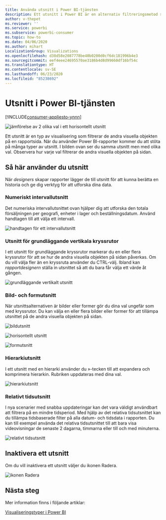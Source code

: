 ```yaml
---
title: Använda utsnitt i Power BI-tjänsten
description: Ett utsnitt i Power BI är en alternativ filtreringsmetod som begränsar den del av datauppsättningen som visas i övriga visualiseringar i en rapport.
author: v-thepet
ms.reviewer: ''
ms.service: powerbi
ms.subservice: powerbi-consumer
ms.topic: how-to
ms.date: 04/06/2020
ms.author: mihart
LocalizationGroup: Visualizations
ms.openlocfilehash: d38d58e2087778be40b0200d0cf6dc181996b4e3
ms.sourcegitcommit: eef4eee24695570ae3186b4d8d99660df16bf54c
ms.translationtype: HT
ms.contentlocale: sv-SE
ms.lasthandoff: 06/23/2020
ms.locfileid: "85238692"
---
```

# <a name="slicers-in-the-power-bi-service"></a>Utsnitt i Power BI-tjänsten

[!INCLUDE[consumer-appliesto-ynnn](../includes/consumer-appliesto-yynn.md)]

![jämförelse av 2 olika val i ett horisontellt utsnitt](media/end-user-slicer/power-bi-slider.png)

Ett utsnitt är en typ av visualisering som filtrerar de andra visuella objekten på en rapportsida. När du använder Power BI-rapporter kommer du att stöta på många typer av utsnitt. I bilden ovan ser du samma utsnitt men med olika val. Observera hur varje val filtrerar de andra visuella objekten på sidan.  


## <a name="how-to-use-slicers"></a>Så här använder du utsnitt
När *designers* skapar rapporter lägger de till utsnitt för att kunna berätta en historia och ge dig verktyg för att utforska dina data.

### <a name="numeric-range-slicer"></a>Numeriskt intervallutsnitt
 Det numeriska intervallutsnittet ovan hjälper dig att utforska den totala försäljningen per geografi, enheter i lager och beställningsdatum. Använd handtagen till att välja ett intervall. 

![handtagen för ett intervallutsnitt](media/end-user-slicer/power-bi-handles.png)

### <a name="basic-vertical-checkbox-slicer"></a>Utsnitt för grundläggande vertikala kryssrutor

I ett utsnitt för grundläggande kryssrutor markerar du en eller flera kryssrutor för att se hur de andra visuella objekten på sidan påverkas. Om du vill välja fler än en kryssruta använder du CTRL-välj. Ibland kan *rapportdesignern* ställa in utsnittet så att du bara får välja ett värde åt gången. 

![grundläggande vertikalt utsnitt](media/end-user-slicer/power-bi-basic.png)

### <a name="image-and-shape-slicers"></a>Bild- och formutsnitt
När utsnittsalternativen är bilder eller former gör du dina val ungefär som med kryssrutor. Du kan välja en eller flera bilder eller former för att tillämpa utsnittet på de andra visuella objekten på sidan. 

![bildutsnitt](media/end-user-slicer/power-bi-image.png)    

![horisontellt utsnitt](media/end-user-slicer/power-bi-horizontal.png)    

![formutsnitt](media/end-user-slicer/power-bi-boxes.png)

### <a name="hierarchy-slicer"></a>Hierarkiutsnitt

I ett utsnitt med en hierarki använder du »-tecken till att expandera och komprimera hierarkin. Rubriken uppdateras med dina val.

![hierarkiutsnitt](media/end-user-slicer/power-bi-hierarchy.png)

### <a name="relative-time-slicer"></a>Relativt tidsutsnitt
I nya scenarier med snabba uppdateringar kan det vara väldigt användbart att filtrera på en mindre tidsperiod.
Med hjälp av det relativa tidsutsnittet kan du tillämpa tidsbaserade filter på alla datum- och tidsdata i rapporten. Du kan till exempel använda det relativa tidsutsnittet till att bara visa videovisningar de senaste 2 dagarna, timmarna eller till och med minuterna. 

![relativt tidsutsnitt](media/end-user-slicer/power-bi-relative-time.png)

## <a name="deactivate-a-slicer"></a>Inaktivera ett utsnitt
Om du vill inaktivera ett utsnitt väljer du ikonen Radera.

![ikonen Radera](media/end-user-slicer/power-bi-eraser.png)

## <a name="next-steps"></a>Nästa steg
Mer information finns i följande artiklar:

[Visualiseringstyper i Power BI](end-user-visualizations.md)

